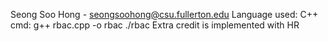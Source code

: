 Seong Soo Hong - seongsoohong@csu.fullerton.edu
Language used: C++
cmd: g++ rbac.cpp -o rbac 
	./rbac
Extra credit is implemented with HR
